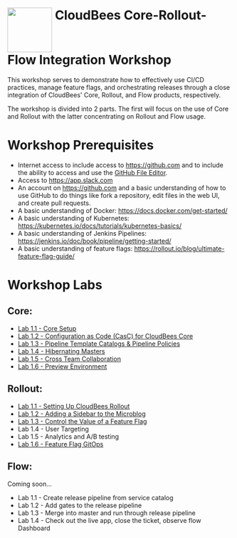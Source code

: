 # <img src="https://mms.businesswire.com/media/20191204005250/en/760213/23/Logo_-_Stacked_-_Full_Color%402x.jpg" width="100" align="top"> CloudBees Core-Rollout-Flow Integration Workshop
This workshop serves to demonstrate how to  effectively use CI/CD practices, manage feature flags, and orchestrating releases through a close integration of CloudBees' Core, Rollout, and Flow products, respectively.

The workshop is divided into 2 parts. The first will focus on the use of Core and Rollout with the latter concentrating on Rollout and Flow usage.

# Workshop Prerequisites

* Internet access to include access to https://github.com and to include the ability to access and use the [GitHub File Editor](https://help.github.com/articles/editing-files-in-your-repository).
* Access to https://app.slack.com
* An account on https://github.com and a basic understanding of how to use GitHub to do things like fork a repository, edit files in the web UI, and create pull requests.
* A basic understanding of Docker: https://docs.docker.com/get-started/
* A basic understanding of Kubernetes: https://kubernetes.io/docs/tutorials/kubernetes-basics/
* A basic understanding of Jenkins Pipelines: https://jenkins.io/doc/book/pipeline/getting-started/
* A basic understanding of feature flags: https://rollout.io/blog/ultimate-feature-flag-guide/

# Workshop Labs
## Core:
 * [Lab 1.1 - Core Setup](labs/core-workshop-setup/workshop-setup.md)
 * [Lab 1.2 - Configuration as Code (CasC) for CloudBees Core](labs/core-casc/core-casc.md)
 * [Lab 1.3 - Pipeline Template Catalogs & Pipeline Policies](labs/pipeline-template-catalog/pipeline-template-catalog.md)
 * [Lab 1.4 - Hibernating Masters](labs/hibernating-masters/hibernating-masters.md)
 * [Lab 1.5 - Cross Team Collaboration](labs/cross-team-collaboration/cross-team-collaboration.md)
 * [Lab 1.6 - Preview Environment](labs/core-preview-environment/catalog-templates.md)


## Rollout:
 * [Lab 1.1 - Setting Up CloudBees Rollout](labs/rolloutSetup/rolloutSetup.md)
 * [Lab 1.2 - Adding a Sidebar to the Microblog](labs/rolloutFeature/rolloutFeature.md)
 * [Lab 1.3 - Control the Value of a Feature Flag](labs/rolloutExperiment/rolloutExperiment.md)
 * Lab 1.4 - User Targeting
 * Lab 1.5 - Analytics and A/B testing
 * [Lab 1.6 - Feature Flag GitOps](labs/rollout-casc/rollout-casc.md)



## Flow:
Coming soon...
 * Lab 1.1 - Create release pipeline from service catalog
 * Lab 1.2 - Add gates to the release pipeline
 * Lab 1.3 - Merge into master and run through release pipeline
 * Lab 1.4 - Check out the live app, close the ticket, observe flow Dashboard
